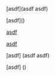 [asdf](asdf
asdf)

[asdf](<asdf
asdf>)

[asdf](asdf
'asdf')

[asdf](<asdf>
'asdf')

[asdf]
(asdf asdf)

[asdf]
(<asdf asdf>)